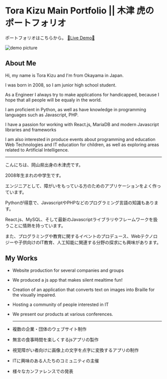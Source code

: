 # Tora Kizu Main Portfolio || 木津 虎のポートフォリオ

ポートフォリオはこちらから。
[🔗Live Demo🔗](https://tora-bim.com)


![demo picture](https://i.ibb.co/2ckjwVw/2023-08-30-203651.png)

## About Me

Hi, my name is Tora Kizu and I'm from Okayama in Japan.

I was born in 2008, so I am junior high school student.

As a Engineer I always try to make applications for handicapped, because I hope that all people will be equaly in the world.

I am proficient in Python, as well as have knowledge in programming languages such as Javascript, PHP.

I have a passion for working with React.js, MariaDB and modern Javascript libraries and frameworks

I am also interested in produce events about programming and education Web Technologies and IT education for children, as well as exploring areas related to Artificial Intelligence.

_______

こんにちは、岡山県出身の木津虎です。

2008年生まれの中学生です。

エンジニアとして、障がいをもっている方のためのアプリケーションをよく作っています。

Pythonが得意で、JavascriptやPHPなどのプログラミング言語の知識もあります。

React.js、MySQL、そして最新のJavascriptライブラリやフレームワークを扱うことに情熱を持っています。

また、プログラミングや教育に関するイベントのプロデュース、Webテクノロジーや子供向けのIT教育、人工知能に関連する分野の探求にも興味があります。



## My Works

* Website production for several companies and groups
* We produced a js app that makes silent mealtime fun!
* Creation of an application that converts text on images into Braille for the visually impaired.
* Hosting a community of people interested in IT
* We present our products at various conferences.

  ___________

* 複数の企業・団体のウェブサイト制作
* 無言の食事時間を楽しくするjsアプリの製作
* 視覚障がい者向けに画像上の文字を点字に変換するアプリの制作
* ITに興味のある人たちのコミュニティの主催
* 様々なカンファレンスでの発表
